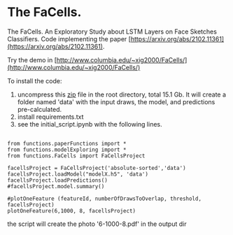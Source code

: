 # The FaCells.
The FaCells. An Exploratory Study about LSTM Layers on Face Sketches Classifiers.
Code implementing the paper [https://arxiv.org/abs/2102.11361](https://arxiv.org/abs/2102.11361).

Try the demo in [http://www.columbia.edu/~xig2000/FaCells/](http://www.columbia.edu/~xig2000/FaCells/) 

To install the code:

1. uncompress this [zip](https://drive.google.com/file/d/1lH0iecda0t8TbYgosPnoHYhcGVFl8Afk/view?usp=sharing) file in the root directory, total 15.1 Gb. It will create a folder named 'data' with the input draws, the model, and predictions pre-calculated.
2. install requirements.txt
3. see the initial_script.ipynb with the following lines.
 
##
    from functions.paperFunctions import *
    from functions.modelExploring import *
    from functions.FaCells import FaCellsProject

    facellsProject = FaCellsProject('absolute-sorted','data')
    facellsProject.loadModel("modelX.h5", 'data')
    facellsProject.loadPredictions()
    #facellsProject.model.summary()
    
    #plotOneFeature (featureId, numberOfDrawsToOverlap, threshold, facellsProject)
    plotOneFeature(6,1000, 8, facellsProject)

the script will create the photo '6-1000-8.pdf' in the output dir
